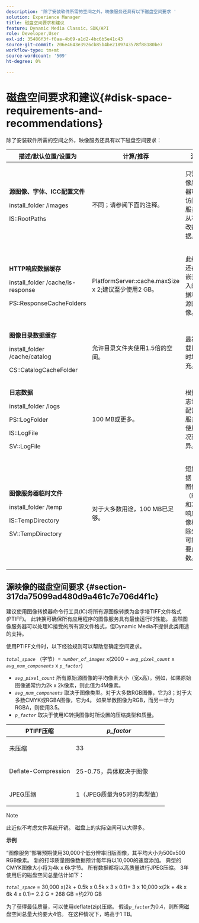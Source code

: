 ```yaml
---
description: '除了安装软件所需的空间之外，映像服务还具有以下磁盘空间要求 '
solution: Experience Manager
title: 磁盘空间要求和建议
feature: Dynamic Media Classic，SDK/API
role: Developer,User
exl-id: 35486f3f-f0aa-4b69-a1d2-4bc6b5e41c43
source-git-commit: 206e4643e3926cb85b4be2189743578f88180be7
workflow-type: tm+mt
source-wordcount: '509'
ht-degree: 0%

---
```


# 磁盘空间要求和建议{#disk-space-requirements-and-recommendations}

除了安装软件所需的空间之外，映像服务还具有以下磁盘空间要求：

<table id="table_0AE363AB76304F258A19E43500FE8423"> 
 <thead> 
  <tr> 
   <th class="entry"> <b>描述/默认位置/设置为</b> </th> 
   <th class="entry"> <b>计算/推荐</b> </th> 
   <th class="entry"> <b>注释</b> </th> 
  </tr> 
 </thead>
 <tbody> 
  <tr> 
   <td> <p><b>源图像、字体、ICC配置文件</b> </p> <p> <span class="filepath"> <span class="varname"> install_folder </span>/images  </span> <span class="codeph"></span> </p> <p> <span class="codeph"> IS::RootPaths  </span> </p> </td> 
   <td> <p>不同；请参阅下面的注释。 </p> </td> 
   <td> <p>只需图像服务器可以访问；服务器从不修改数据。 </p> </td> 
  </tr> 
  <tr> 
   <td> <p><b>HTTP响应数据缓存</b> </p> <p> <span class="filepath"> <span class="varname"> install_folder  </span>/cache/is-response  </span> </p> <p> <span class="codeph"> PS::ResponseCacheFolders  </span> </p> </td> 
   <td> <p> <span class="codeph"> PlatformServer::cache.maxSize  </span> x 2;建议至少使用2 GB。 </p> </td> 
   <td> <p>此缓存还存储嵌套/嵌入的数据和外源图像。 </p> </td> 
  </tr> 
  <tr> 
   <td> <p><b>图像目录数据缓存</b> </p> <p> <span class="filepath"> <span class="varname"> install_folder  </span>/cache/catalog  </span> </p> <p> <span class="codeph"> CS::CatalogCacheFolder  </span> </p> </td> 
   <td> <p>允许目录文件夹使用1.5倍的空间。 </p> </td> 
   <td> <p>最初加载目录时填充。 </p> </td> 
  </tr> 
  <tr> 
   <td> <p><b>日志数据</b> </p> <p> <span class="filepath"> <span class="varname"> install_folder </span>/logs  </span> </p> <p> <span class="codeph"> PS::LogFolder  </span> </p> <p> <span class="codeph"> IS::LogFile  </span> </p> <p> <span class="codeph"> SV::LogFile  </span> </p> </td> 
   <td> <p>100 MB或更多。 </p> </td> 
   <td> <p>根据日志记录配置和服务器使用情况而异。 </p> </td> 
  </tr> 
  <tr> 
   <td> <p><b>图像服务器临时文件</b> </p> <p> <span class="filepath"> <span class="varname"> install_folder </span>/temp  </span> </p> <p> <span class="codeph"> IS::TempDirectory  </span> </p> <p> <span class="codeph"> SV::TempDirectory  </span> </p> </td> 
   <td> <p>对于大多数用途，100 MB已足够。 </p> </td> 
   <td> <p>短期数据；源图像（PTIFF和某些响应图像格式除外）可能需要此参数。 </p> </td> 
  </tr> 
 </tbody> 
</table>

## 源映像的磁盘空间要求 {#section-317da75099ad480d9a461c7e706d4f1c}

建议使用图像转换器命令行工具(IC)将所有源图像转换为金字塔TIFF文件格式(PTIFF)。 此转换可确保所有应用程序的图像服务具有最佳运行时性能。 虽然图像服务器可以处理IC接受的所有源文件格式，但Dynamic Media不提供此类用途的支持。

使用PTIFF文件时，以下经验规则可以帮助您确定空间要求。

*`total_space`* （字节）=  *`number_of_images`* x(2000 +  *`avg_pixel_count`* x  *`avg_num_components`* x  *`p_factor`*)

* *`avg_pixel_count`* 所有原始源图像的平均像素大小（宽x高）。例如，如果原始图像通常约为2k x 2k像素，则此值为4M像素。
* *`avg_num_components`* 取决于图像类型。对于大多数RGB图像，它为3；对于大多数CMYK或RGBA图像，它为4。 如果半数图像为RGB，而另一半为RGBA，则使用3.5。
* *`p_factor`* 取决于使用IC转换图像时所设置的压缩类型和质量。

<table id="table_89995BECF30243569954819D07DA2A2F"> 
 <thead> 
  <tr> 
   <th class="entry"> <b>PTIFF压缩</b> </th> 
   <th class="entry"> <b><i>p_factor</i></b> </th> 
  </tr> 
 </thead>
 <tbody> 
  <tr> 
   <td> <p>未压缩 </p> </td> 
   <td> <p> 33 </p> </td> 
  </tr> 
  <tr> 
   <td> <p>Deflate-Compression </p> </td> 
   <td> <p> 25-0.75，具体取决于图像 </p> </td> 
  </tr> 
  <tr> 
   <td> <p>JPEG压缩 </p> </td> 
   <td> <p> 1（JPEG质量为95时的典型值） </p> </td> 
  </tr> 
 </tbody> 
</table>

>[!NOTE]
>
>此近似不考虑文件系统开销。 磁盘上的实际空间可以大得多。

**示例**

“图像服务”部署预期使用30,000个低分辨率旧版图像，其平均大小为500x500 RGB像素。 新的打印质量图像数据预计每年将以10,000的速度添加。 典型的CMYK图像大小将为4k x 6k字节。 所有数据都将以高质量进行JPEG压缩。 3年使用后的磁盘空间总量估计如下：

*`total_space`* = 30,000 x(2k + 0.5k x 0.5k x 3 x 0.1)+ 3 x 10,000 x(2k + 4k x 6k 4 x 0.1)= 2.2 G + 268 GB =约270 GB

为了获得最佳质量，可以使用deflate(zip)压缩。 假设&#x200B;*`p_factor`*&#x200B;为0.4，则所需磁盘空间总量大约要大4倍。 在这种情况下，略高于1 TB。
